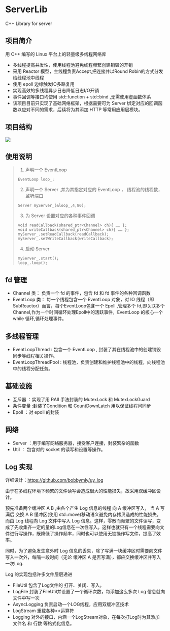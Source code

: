 # ServerLib
C++ Library for server
## 项目简介
用 C++ 编写的 Linux 平台上的轻量级多线程网络库
* 多线程提高并发性，使用线程池避免线程频繁创建销毁的开销
* 采用 Reactor 模型，主线程负责Accept,把连接并以Round Robin的方式分发给线程池中线程
* 使用 epoll 边缘触发IO多路复用
* 实现高效的多线程异步日志降低日志I/O开销
* 事件回调等接口均使用 std::function + std::bind ,无需使用虚函数体系
* 该项目目前只实现了基础网络框架，根据需要可为 Server 绑定对应的回调函数以应对不同的需求，后续将为其添加 HTTP 等常用应用层模块。



## 项目结构
![](https://github.com/bobbymly/ServerLib/blob/master/pic/show.png?raw=true)

## 使用说明
> 1. 声明一个 EventLoop
> ```
> EventLoop loop_;
> ```
>  2. 声明一个 Server ,并为其指定对应的 EventLoop ， 线程池的线程数， 监听端口
> ```
> Server myServer_(&loop_,4,80);
> ```
> 3. 为 Server 设置对应的各种事件回调
> ```
> void readCallback(shared_ptr<Channel> ch){ …… };
> void writeCallback(shared_ptr<Channel> ch){ …… };
> myServer_.setReadCallback(readCallback);
> myServer_.setWriteCallback(writeCallback);
> ```
> 4. 启动 Server
> ```
> myServer_.start();
> loop_.loop();
> ```






## fd 管理
* Channel 类： 负责一个 fd 的事件，包含 fd 和 fd 事件的各种回调函数
* EventLoop 类： 每一个线程包含一个 EventLoop 对象，对 IO 线程（即 SubReactor）而言，每个EventLoop包含一个 Epoll ,管理多个 fd,即关联多个Channel,作为一个时间循环处理Epoll中的活跃事件，EventLoop 的核心一个 while 循环,循环处理事件。

## 多线程管理
* EventLoopThread : 包含一个 EventLoop , 封装了其在线程池中的创建销毁同步等线程相关操作。
* EventLoopThreadPool : 线程池，负责创建和维护线程池中的线程，向线程池中的线程分配任务。


 ## 基础设施
 * 互斥器 ：实现了用 RAII 手法封装的 MutexLock 和 MutexLockGuard
 * 条件变量 :封装了Condition 和 CountDownLatch 用以保证线程间同步
 * Epoll ：对 epoll 的封装
 
 ## 网络
 * Server ：用于编写网络服务器，接受客户连接，封装繁杂的函数
 * Util ： 包含对的 socket 的读写和设置等操作。 
 

## Log 实现
  详细设计：https://github.com/bobbymly/uy_log
  
  由于在多线程环境下频繁的文件读写会造成很大的性能损失，故采用双缓冲区设计。
  
  预先准备两个缓冲区 A B ,由各个产生 Log 信息的线程 向 A 缓冲区写入， 当 A 写满后 交换 A B 缓冲区(使用 std::move)移动语义避免内存拷贝造成的性能损失。而由 Log 线程向 Log 文件中写入 Log 信息。这样，零散而频繁的文件读写，变成了先收集齐一定的量的Log信息在一次性写入。这样也就只有一个线程需要向文件进行写操作，既降低了操作频率，同时也可以使用无锁操作写文件，提高了效率。
  
  同时，为了避免发生意外时 Log 信息的丢失，除了写满一块缓冲区时需要向文件写入一次外，每隔一段时间（无论 缓冲区 A 是否写满），都应交换缓冲区并写入一次Log.
  
  Log 的实现包括许多文件层层递进
  * FileUtil 包含了Log文件的 打开、关闭、写入。
  * LogFile  封装了FileUtil并设置了一个循环次数，每添加这么多次 Log 信息就向文件中写一次
  * AsyncLogging 负责启动一个LOG线程，应用双缓冲区技术
  * LogStream 重载各种<<运算符
  * Logging 对外的接口，内涵一个LogStream对象，在每次打Log时为其添加 文件名 和 行数 等格式化信息。
  
